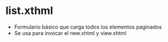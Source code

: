 # list.xthml

* Formulario básico que carga todos los elementos paginados
* Se usa para invocar el new.xhtml y view.xhtml







